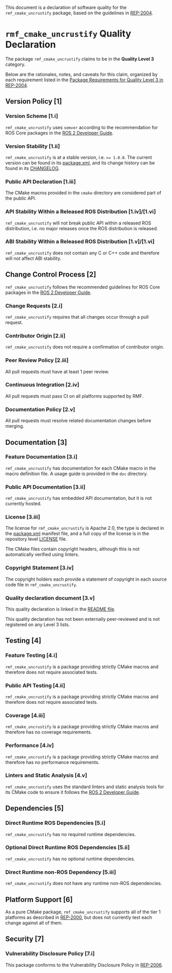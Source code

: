 This document is a declaration of software quality for the `rmf_cmake_uncrustify` package, based on the guidelines in [REP-2004](https://www.ros.org/reps/rep-2004.html).

# `rmf_cmake_uncrustify` Quality Declaration

The package `rmf_cmake_uncrustify` claims to be in the **Quality Level 3** category.

Below are the rationales, notes, and caveats for this claim, organized by each requirement listed in the [Package Requirements for Quality Level 3 in REP-2004](https://www.ros.org/reps/rep-2004.html).

## Version Policy [1]

### Version Scheme [1.i]

`rmf_cmake_uncrustify` uses `semver` according to the recommendation for ROS Core packages in the [ROS 2 Developer Guide](https://index.ros.org/doc/ros2/Contributing/Developer-Guide/#versioning).

### Version Stability [1.ii]

`rmf_cmake_uncrustify` is at a stable version, i.e. `>= 1.0.0`.
The current version can be found in its [package.xml](package.xml), and its change history can be found in its [CHANGELOG](CHANGELOG.rst).

### Public API Declaration [1.iii]

The CMake macros provided in the `cmake` directory are considered part of the public API.

### API Stability Within a Released ROS Distribution [1.iv]/[1.vi]

`rmf_cmake_uncrustify` will not break public API within a released ROS distribution, i.e. no major releases once the ROS distribution is released.

### ABI Stability Within a Released ROS Distribution [1.v]/[1.vi]

`rmf_cmake_uncrustify` does not contain any C or C++ code and therefore will not affect ABI stability.

## Change Control Process [2]

`rmf_cmake_uncrustify` follows the recommended guidelines for ROS Core packages in the [ROS 2 Developer Guide](https://index.ros.org/doc/ros2/Contributing/Developer-Guide/#package-requirements).

### Change Requests [2.i]

`rmf_cmake_uncrustify` requires that all changes occur through a pull request.

### Contributor Origin [2.ii]

`rmf_cmake_uncrustify` does not require a confirmation of contributor origin.

### Peer Review Policy [2.iii]

All pull requests must have at least 1 peer review.

### Continuous Integration [2.iv]

All pull requests must pass CI on all platforms supported by RMF.

### Documentation Policy [2.v]

All pull requests must resolve related documentation changes before merging.

## Documentation [3]

### Feature Documentation [3.i]

`rmf_cmake_uncrustify` has documentation for each CMake macro in the macro definition file.
A usage guide is provided in the `doc` directory.

### Public API Documentation [3.ii]

`rmf_cmake_uncrustify` has embedded API documentation, but it is not currently hosted.

### License [3.iii]

The license for `rmf_cmake_uncrustify` is Apache 2.0, the type is declared in the [package.xml](package.xml) manifest file, and a full copy of the license is in the repository level [LICENSE](../LICENSE) file.

The CMake files contain copyright headers, although this is not automatically verified using linters.

### Copyright Statement [3.iv]

The copyright holders each provide a statement of copyright in each source code file in `rmf_cmake_uncrustify`.

### Quality declaration document [3.v]

This quality declaration is linked in the [README file](README.md).

This quality declaration has not been externally peer-reviewed and is not registered on any Level 3 lists.

## Testing [4]

### Feature Testing [4.i]

`rmf_cmake_uncrustify` is a package providing strictly CMake macros and therefore does not require associated tests.

### Public API Testing [4.ii]

`rmf_cmake_uncrustify` is a package providing strictly CMake macros and therefore does not require associated tests.

### Coverage [4.iii]

`rmf_cmake_uncrustify` is a package providing strictly CMake macros and therefore has no coverage requirements.

### Performance [4.iv]

`rmf_cmake_uncrustify` is a package providing strictly CMake macros and therefore has no performance requirements.

### Linters and Static Analysis [4.v]

`rmf_cmake_uncrustify` uses the standard linters and static analysis tools for its CMake code to ensure it follows the [ROS 2 Developer Guide](https://index.ros.org/doc/ros2/Contributing/Developer-Guide/#linters).

## Dependencies [5]

### Direct Runtime ROS Dependencies [5.i]

`rmf_cmake_uncrustify` has no required runtime dependencies.

### Optional Direct Runtime ROS Dependencies [5.ii]

`rmf_cmake_uncrustify` has no optional runtime dependencies.

### Direct Runtime non-ROS Dependency [5.iii]

`rmf_cmake_uncrustify` does not have any runtime non-ROS dependencies.

## Platform Support [6]

As a pure CMake package, `rmf_cmake_uncrustify` supports all of the tier 1 platforms as described in [REP-2000](https://www.ros.org/reps/rep-2000.html#support-tiers), but does not currently test each change against all of them.

## Security [7]

### Vulnerability Disclosure Policy [7.i]

This package conforms to the Vulnerability Disclosure Policy in [REP-2006](https://www.ros.org/reps/rep-2006.html).
